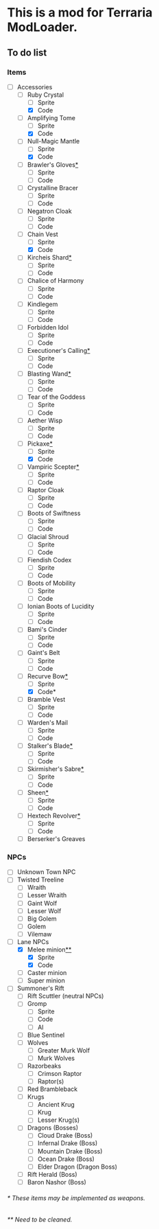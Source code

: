 # This is a mod for Terraria ModLoader.


## To do list
### Items
- [ ] Accessories
	- [ ] Ruby Crystal
		- [ ] Sprite
		- [x] Code
	- [ ] Amplifying Tome
		- [ ] Sprite
		- [x] Code
	- [ ] Null-Magic Mantle
		- [ ] Sprite
		- [x] Code
	- [ ] Brawler's Gloves[*](#item)
		- [ ] Sprite
		- [ ] Code
	- [ ] Crystalline Bracer
		- [ ] Sprite
		- [ ] Code
	- [ ] Negatron Cloak
		- [ ] Sprite
		- [ ] Code
	- [ ] Chain Vest
		- [ ] Sprite
		- [x] Code
	- [ ] Kircheis Shard[*](#item)
		- [ ] Sprite
		- [ ] Code
	- [ ] Chalice of Harmony
		- [ ] Sprite
		- [ ] Code
	- [ ] Kindlegem
		- [ ] Sprite
		- [ ] Code
	- [ ] Forbidden Idol
		- [ ] Sprite
		- [ ] Code
	- [ ] Executioner's Calling[*](#item)
		- [ ] Sprite
		- [ ] Code
	- [ ] Blasting Wand[*](#item)
		- [ ] Sprite
		- [ ] Code
	- [ ] Tear of the Goddess
		- [ ] Sprite
		- [ ] Code
	- [ ] Aether Wisp
		- [ ] Sprite
		- [ ] Code
	- [ ] Pickaxe[*](#item)
		- [ ] Sprite
		- [x] Code
	- [ ] Vampiric Scepter[*](#item)
		- [ ] Sprite
		- [ ] Code
	- [ ] Raptor Cloak
		- [ ] Sprite
		- [ ] Code
	- [ ] Boots of Swiftness
		- [ ] Sprite
		- [ ] Code
	- [ ] Glacial Shroud
		- [ ] Sprite
		- [ ] Code
	- [ ] Fiendish Codex
		- [ ] Sprite
		- [ ] Code
	- [ ] Boots of Mobility
		- [ ] Sprite
		- [ ] Code
	- [ ] Ionian Boots of Lucidity
		- [ ] Sprite
		- [ ] Code
	- [ ] Bami's Cinder
		- [ ] Sprite
		- [ ] Code
	- [ ] Gaint's Belt
		- [ ] Sprite
		- [ ] Code
	- [ ] Recurve Bow[*](#item)
		- [ ] Sprite
		- [x] Code*
	- [ ] Bramble Vest
		- [ ] Sprite
		- [ ] Code
	- [ ] Warden's Mail
		- [ ] Sprite
		- [ ] Code
	- [ ] Stalker's Blade[*](#item)
		- [ ] Sprite
		- [ ] Code
	- [ ] Skirmisher's Sabre[*](#item)
		- [ ] Sprite
		- [ ] Code
	- [ ] Sheen[*](#)
		- [ ] Sprite
		- [ ] Code
	- [ ] Hextech Revolver[*](#item)
		- [ ] Sprite
		- [ ] Code
	- [ ] Berserker's Greaves

###	NPCs
- [ ] Unknown Town NPC
- [ ] Twisted Treeline
	- [ ] Wraith
	- [ ] Lesser Wraith
	- [ ] Gaint Wolf
	- [ ] Lesser Wolf
	- [ ] Big Golem
	- [ ] Golem
	- [ ] Vilemaw
- [ ] Lane NPCs
	- [x] Melee minion[**](#buggy-code)
		- [x] Sprite
		- [x] Code
	- [ ] Caster minion
	- [ ] Super minion
- [ ] Summoner's Rift
	- [ ] Rift Scuttler (neutral NPCs)
	- [ ] Gromp
		- [ ] Sprite
		- [ ] Code
		- [ ] AI
	- [ ] Blue Sentinel
	- [ ] Wolves
		- [ ] Greater Murk Wolf
		- [ ] Murk Wolves
	- [ ] Razorbeaks
		- [ ] Crimson Raptor
		- [ ] Raptor(s)
	- [ ] Red Brambleback
	- [ ] Krugs
		- [ ] Ancient Krug
		- [ ] Krug
		- [ ] Lesser Krug(s)
	- [ ] Dragons (Bosses)
		- [ ] Cloud Drake (Boss)
		- [ ] Infernal Drake (Boss)
		- [ ] Mountain Drake (Boss)
		- [ ] Ocean Drake (Boss)
		- [ ] Elder Dragon (Dragon Boss)
	- [ ] Rift Herald (Boss)
	- [ ] Baron Nashor (Boss)

###### <a name="item"></a>* These items may be implemented as weapons.
###### <a name="buggy-code"></a>** Need to be cleaned.
